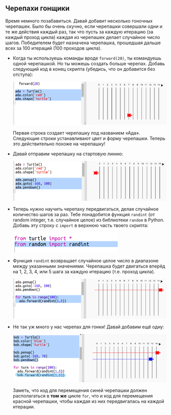 ## Черепахи гонщики

Время немного позабавиться. Давай добавит несколько гоночных черепашек. Было бы очень скучно, если черепашки совершали одни и те же действия каждый раз, так что пусть за каждую итерацию (за каждый проход цикла) каждая из черепашек делает случайное число шагов. Победителем будет назначена черепашка, прошедшая дальше всех за 100 итераций (100 проходов цикла).

+ Когда ты используешь команды вроде `forward(20)`, ты командуешь одной черепашкой. Но ты можешь создать больше черепах. Добавь следующий код в конец скрипта (убедись, что он добавится без отступа):
    
    ![снимок экрана](images/race-red.png)
    
    Первая строка создает черепашку под названием «Ада». Следующие строки устанавливают цвет и форму черепашки. Теперь это действительно похоже на черепашку!

+ Давай отправим черепашку на стартовую линию:
    
    ![снимок экрана](images/race-start.png)

+ Теперь нужно научить черепаху передвигаться, делая случайное количество шагов за раз. Тебе понадобится функция `randint` (от random integer, т.е. случайное целое) из библиотеки `random` в Python. Добавь эту строку с `import` в верхнюю часть твоего скрипта:
    
    ![снимок экрана](images/race-randint.png)

+ Функция `randint` возвращает случайное целое число в диапазоне между указанными значениями. Черепашка будет двигаться вперёд на 1, 2, 3, 4, или 5 шага за каждую итерацию (т.е. проход цикла).
    
    ![снимок экрана](images/race-random.png)

+ Не так уж много у нас черепах для гонки! Давай добавим ещё одну:
    
    ![снимок экрана](images/race-blue.png)
    
    Заметь, что код для перемещения синей черепашки должен располагаться в **том же** цикле `for`, что и код для перемещения красной черепашки, чтобы каждая из них передвигалась на каждой итерации.